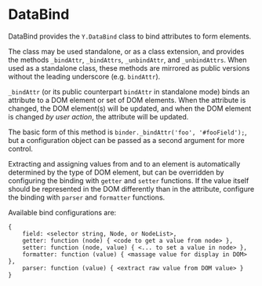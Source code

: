 DataBind
=========

DataBind provides the `Y.DataBind` class to bind attributes to form elements.

The class may be used standalone, or as a class extension, and provides the
methods `_bindAttr`, `_bindAttrs`, `_unbindAttr`, and `_unbindAttrs`. When used
as a standalone class, these methods are mirrored as public versions without
the leading underscore (e.g. `bindAttr`).

`_bindAttr` (or its public counterpart `bindAttr` in standalone mode) binds an
attribute to a DOM element or set of DOM elements. When the
attribute is changed, the DOM element(s) will be updated, and when the DOM
element is changed _by user action_, the attribute will be updated.

The basic form of this method is `binder._bindAttr('foo', '#fooField');`,
but a configuration object can be passed as a second argument for more
control.

Extracting and assigning values from and to an element is automatically
determined by the type of DOM element, but can be overridden by configuring
the binding with `getter` and `setter` functions. If the value itself
should be represented in the DOM differently than in the attribute,
configure the binding with `parser` and `formatter` functions.

Available bind configurations are:

```
{
    field: <selector string, Node, or NodeList>,
    getter: function (node) { <code to get a value from node> },
    setter: function (node, value) { <... to set a value in node> },
    formatter: function (value) { <massage value for display in DOM> },
    parser: function (value) { <extract raw value from DOM value> }
}
```
